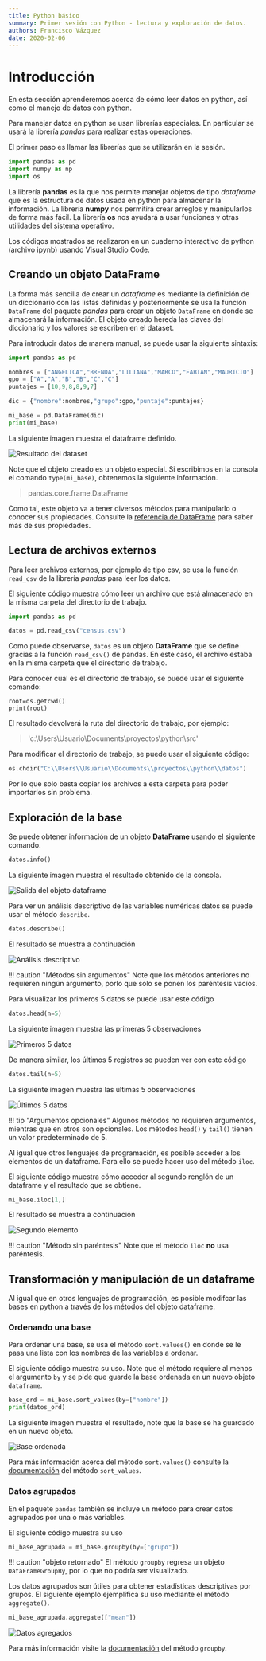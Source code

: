 ```yaml
---
title: Python básico
summary: Primer sesión con Python - lectura y exploración de datos.
authors: Francisco Vázquez
date: 2020-02-06
---
```


# Introducción

En esta sección aprenderemos acerca de cómo leer datos en python, así como el manejo de datos con python.

Para manejar datos en python se usan librerías especiales. En particular se usará la librería *pandas* para realizar estas operaciones.

El primer paso es llamar las librerías que se utilizarán en la sesión.

````python
import pandas as pd
import numpy as np
import os
````

La librería __pandas__ es la que nos permite manejar objetos de tipo _dataframe_ que es la estructura de datos usada en python para almacenar la información. La librería __numpy__ nos permitirá crear arreglos y manipularlos de forma más fácil. La librería __os__ nos ayudará a usar funciones y otras utilidades del sistema operativo.

Los códigos mostrados se realizaron en un cuaderno interactivo de python (archivo ipynb) usando Visual Studio Code.

## Creando un objeto DataFrame

La forma más sencilla de crear un *dataframe* es mediante la definición de un diccionario con las listas definidas y posteriormente se usa la función `DataFrame` del paquete _pandas_ para crear un objeto `DataFrame` en donde se almacenará la información. El objeto creado hereda las claves del diccionario y los valores se escriben en el dataset.

Para introducir datos de manera manual, se puede usar la siguiente sintaxis:

````python
import pandas as pd

nombres = ["ANGELICA","BRENDA","LILIANA","MARCO","FABIAN","MAURICIO"]
gpo = ["A","A","B","B","C","C"]
puntajes = [10,9,8,8,9,7]

dic = {"nombre":nombres,"grupo":gpo,"puntaje":puntajes}

mi_base = pd.DataFrame(dic)
print(mi_base)
````

La siguiente imagen muestra el dataframe definido.

![Resultado del dataset](img/dataframe.png)

Note que el objeto creado es un objeto especial. Si escribimos en la consola el comando `type(mi_base)`, obtenemos la siguiente información.

> pandas.core.frame.DataFrame

Como tal, este objeto va a tener diversos métodos para manipularlo o conocer sus propiedades. Consulte la [referencia de DataFrame](https://www.w3schools.com/python/pandas/pandas_ref_dataframe.asp) para saber más de sus propiedades.

## Lectura de archivos externos

Para leer archivos externos, por ejemplo de tipo csv, se usa la función `read_csv` de la librería _pandas_ para leer los datos.

El siguiente código muestra cómo leer un archivo que está almacenado en la misma carpeta del directorio de trabajo.

````python
import pandas as pd

datos = pd.read_csv("census.csv")
````

Como puede observarse, `datos` es un objeto **DataFrame** que se define gracias a la función `read_csv()` de pandas. En este caso, el archivo estaba en la misma carpeta que el directorio de trabajo.

Para conocer cual es el directorio de trabajo, se puede usar el siguiente comando:

````
root=os.getcwd()
print(root)
````

El resultado devolverá la ruta del directorio de trabajo, por ejemplo:

> 'c:\\Users\\Usuario\\Documents\\proyectos\\python\\src'

Para modificar el directorio de trabajo, se puede usar el siguiente código:

````python
os.chdir("C:\\Users\\Usuario\\Documents\\proyectos\\python\\datos")
````

Por lo que solo basta copiar los archivos a esta carpeta para poder importarlos sin problema.

## Exploración de la base

Se puede obtener información de un objeto **DataFrame** usando el siguiente comando.

````python
datos.info()
````

La siguiente imagen muestra el resultado obtenido de la consola.

![Salida del objeto dataframe](img/info.png)

Para ver un análisis descriptivo de las variables numéricas datos se puede usar el método `describe`.

````python
datos.describe()
````

El resultado se muestra a continuación

![Análisis descriptivo](img/descriptivo.png)

!!! caution "Métodos sin argumentos"
    Note que los métodos anteriores no requieren ningún argumento, porlo que solo se ponen los paréntesis vacíos.

Para visualizar los primeros 5 datos se puede usar este código

````python
datos.head(n=5)
````

La siguiente imagen muestra las primeras 5 observaciones

![Primeros 5 datos](img/primeros.png)

De manera similar, los últimos 5 registros se pueden ver con este código

````python
datos.tail(n=5)
````

La siguiente imagen muestra las últimas 5 observaciones

![Últimos 5 datos](img/ultimos.png)

!!! tip "Argumentos opcionales"
    Algunos métodos no requieren argumentos, mientras que en otros son opcionales. Los métodos `head()` y `tail()` tienen un valor predeterminado de 5.

Al igual que otros lenguajes de programación, es posible acceder a los elementos de un dataframe. Para ello se puede hacer uso del método `iloc`.

El siguiente código muestra cómo acceder al segundo renglón de un dataframe y el resultado que se obtiene.

````python
mi_base.iloc[1,]
````

El resultado se muestra a continuación

![Segundo elemento](img/elemento.png)

!!! caution "Método sin paréntesis"
    Note que el método `iloc` __no__ usa paréntesis.

## Transformación y manipulación de un dataframe

Al igual que en otros lenguajes de programación, es posible modifcar las bases en python a través de los métodos del objeto dataframe.

### Ordenando una base

Para ordenar una base, se usa el método `sort.values()` en donde se le pasa una lista con los nombres de las variables a ordenar.

El siguiente código muestra su uso. Note que el método requiere al menos el argumento `by` y se pide que guarde la base ordenada en un nuevo objeto `dataframe`.

````python
base_ord = mi_base.sort_values(by=["nombre"])
print(datos_ord)
````

La siguiente imagen muestra el resultado, note que la base se ha guardado en un nuevo objeto.

![Base ordenada](img/sort.png)

Para más información acerca del método `sort.values()` consulte la [documentación](https://pandas.pydata.org/pandas-docs/stable/sort_values.html) del método `sort_values`.

### Datos agrupados

En el paquete `pandas` también se incluye un método para crear datos agrupados por una o más variables.

El siguiente código muestra su uso

````python
mi_base_agrupada = mi_base.groupby(by=["grupo"])
````

!!! caution "objeto retornado"
    El método `groupby` regresa un objeto `DataFrameGroupBy`, por lo que no podría ser visualizado.

Los datos agrupados son útiles para obtener estadísticas descriptivas por grupos. El siguiente ejemplo ejemplifica su uso mediante el método `aggregate()`.

````python
mi_base_agrupada.aggregate(["mean"])
````

![Datos agregados](img/agregado.png)

Para más información visite la [documentación](https://pandas.pydata.org/pandas-docs/stable/groupby.html) del método `groupby`.